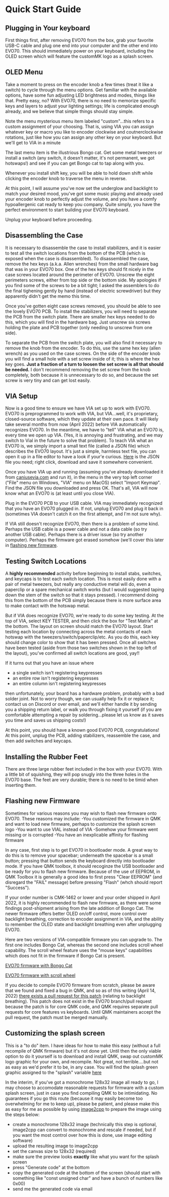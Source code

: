 # Quick Start Guide

## Plugging in Your keyboard

First things first, after removing EVO70 from the box, grab your favorite USB-C cable and plug one end into your computer and the other end into EVO70. This should immediately power on your keyboard, including the OLED screen which will feature the customMK logo as a splash screen.

## OLED Menu

Take a moment to press on the encoder knob a few times (treat it like a switch) to cycle through the menu options. Get familiar with the available options, have some fun adjusting LED brightness and modes, things like that. Pretty easy, no? With EVO70, there is no need to memorize specific keys and layers to adjust your lighting settings; life is complicated enough already, and we believe that simple things should stay simple.

Note the menu mysterious menu item labeled "custom"...this refers to a custom assignment of your choosing. That is, using VIA you can assign whatever key or macro you like to encoder clockwise and coutnerclockwise rotations, just like how you can assign any other key on your keyboard. But we'll get to VIA in a minute

The last menu item is the illustrious Bongo cat. Get some metal tweezers or install a switch (any switch, it doesn't matter, it's not permanent, we got hotswaps!) and see if you can get Bongo cat to tap along with you.

Whenever you install shift key, you will be able to hold down shift while clicking the encoder knob to traverse the menu in reverse.

At this point, I will assume you've now set the underglow and backlight to match your desired mood, you've got some music playing and already used your encoder knob to perfectly adjust the volume, and you have a comfy hypoallergenic cat ready to keep you company. Quite simply, you have the perfect environment to start building your EVO70 keyboard.

Unplug your keyboard before proceeding.


## Disassembling the Case

It is necessary to disassemble the case to install stabilizers, and it is easier to test all the switch locations from the bottom of the PCB (which is exposed when the case is disassembled). To disassembled the case, remove the hex keys (a.k.a. Allen wrenches) from the small hardware bag that was in your EVO70 box. One of the hex keys should fit nicely in the case screws located around the perimeter of EVO70. Unscrew the eight perimeters screws, either from top side or the bottom side. My apologies if you find some of the screws to be a bit tight; I asked the assemblers to do the final tighening gently by hand (instead of electric screwdriver) but they apparently didn't get the memo this time.

Once you've gotten eight case screws removed, you should be able to see the lovely EVO70 PCB. To install the stabilizers, you will need to separate the PCB from the switch plate. There are smaller hex keys needed to do this, which you will find in the hardware bag. Just unscrew six screws holding the plate and PCB together (only needing to unscrew from one side).

To separate the PCB from the switch plate, you will also find it necessary to remove the knob from the encoder. To do this, use the same hex key (allen wrench) as you used on the case screws. On the side of the encoder knob you will find a small hole with a set screw inside of it; this is where the hex key goes. **Just a fraction of a turn to loosen the set screw is all that should be needed.** I don't recommend removing the set screw from the knob completely, both because it is unnecessary to do so, and because the set screw is very tiny and can get lost easily.


## VIA Setup

Now is a good time to ensure we have VIA set up to work with EVO70. EVO70 is preprogrammed to work with VIA, but VIA...well, it's proprietary, closed-source software, which they update at their own pace. It will likely take several months from now (April 2022) before VIA automatically recognizes EVO70. In the meantime, we have to "tell" VIA what an EVO70 is, every time we open up VIA. (Yes, it is annoying and frustrating, and we may switch to Vial in the future to solve that problem). To teach VIA what an EVO70 is, we simply import a small text file (called a JSON file) which describes the EVO70 layout. It's just a simple, harmless text file, you can open it up in a file editor to have a look if your'e curious. [Here](https://raw.githubusercontent.com/customMK/custommk.github.io/master/docs/EVO70/evo70_via.json) is the JSON file you need; right click, download and save it somewhere convenient.

Once you have VIA up and running (assuming you've already downloaded it from [caniusevia.com](https://caniusevia.com) and run it), in the menu in the very top left corner ("File" menu on Windows, "VIA" menu on MacOS) select "Import Keymap". Find the JSON file you downloaded and press OK. That's all, VIA will now know what an EVO70 is (at least until you close VIA).

Plug in the EVO70 PCB to your USB cable. VIA may immediately recognized that you have an EVO70 plugged in. If not, unplug EVO70 and plug it back in (sometimes VIA doesn't catch it on the first attempt, and I'm not sure why).

If VIA still doesn't recognize EVO70, then there is a problem of some kind. Perhaps the USB cable is a power cable and not a data cable (so try another USB cable). Perhaps there is a driver issue (so try another computer). Perhaps the firmware got erased somehow (we'll cover this later in [flashing new firmware](#flashing-new-firmware).

## Testing Switch Locations

A **highly recommended** activity before beginning to install stabs, switches, and keycaps is to test each switch location. This is most easily done with a pair of metal tweezers, but really any conductive metal will do, even a paperclip or a spare mechanical switch works (but I would suggested taping down the stem of the switch so that it stays pressed). I recommend doing this from the bottom of the PCB simply because there is more surface area to make contact with the hotswap metal.

But if VIA does recognize EVO70, we're ready to do some key testing. At the top of VIA, select KEY TESTER, and then click the box for "Test Matrix" at the bottom. The layout on screen should match the EVO70 layout. Start testing each location by connecting across the metal contacts of each hotswap with the tweezers/switch/paperclip/etc. As you do this, each key should change color to show that it has been pressed. Once all switches have been tested (aside from those two switches shown in the top left of the layout), you've confirmed all switch locations are good, yay!!

If it turns out that you have an issue where 
- a single switch isn't registering keypresses
- an entire row isn't registering keypresses
- an entire column isn't registering keypresses

then unfortunately, your board has a hardware problem, probably with a bad solder joint. Not to worry though, we can usually help fix it or replace it; contact us on Discord or over email, and we'll either handle it by sending you a shipping return label, or walk you through fixing it yourself (if you are comfortable attempting a repair by soldering...please let us know as it saves you time and saves us shipping costs!)

At this point, you should have a known good EVO70 PCB, congratulations! At this point, unplug the PCB, adding stabilizers, reassemble the case, and then add switches and keycaps.

## Installing the Rubber Feet

There are three large rubber feet included in the box with your EVO70. With a little bit of squishing, they will pop snugly into the three holes in the EVO70 base. The feet are very durable; there is no need to be timid when inserting them. 

## Flashing new Firmware

Sometimes for various reasons you may wish to flash new firmware onto EVO70. These reasons may include:
-You customized the firmware in QMK and want to load new firmware, perhaps to customize the splash screen logo
-You want to use VIAL instead of VIA
-Somehow your firmware went missing or is corrupted
-You have an inexplicable affinity for flashing firmware

In any case, first step is to get EVO70 in bootloader mode. A great way to do this is to remove your spacebar; underneath the spacebar is a small button; pressing that button sends the keyboard directly into bootloader mode. If you have QMK toolbox, it should recoginze the USB bootloader and be ready for you to flash new firmware. Because of the use of EEPROM, in QMK Toolbox it is generally a good idea to first press "Clear EEPROM" (and disregard the "FAIL" message) before pressing "Flash" (whch should report "Success").

If your order number is CMK-1462 or lower and your order shipped in April 2022, it is highly recommended to flash new firmware, as there were some findings post-shipment arising from the late addition of Bongo Cat. The newer firmware offers better OLED on/off control, more control over backlight breathing, correction to encoder assignment in VIA, and the ability to remember the OLED state and backlight breathing even after unplugging EVO70.

Here are two versions of VIA-compatible firmware you can upgrade to. The first one includes Bongo Cat, whereas the second one includes scroll wheel capability. The scroll wheel feature uses the "mouse keys" capabilities which does not fit in the firmware if Bongo Cat is present.

[EVO70 firmware with Bongo Cat](https://raw.githubusercontent.com/customMK/custommk.github.io/master/docs/EVO70/custommk_evo70_via_bongo.hex)

[EVO70 firmware with scroll wheel](https://raw.githubusercontent.com/customMK/custommk.github.io/master/docs/EVO70/custommk_evo70_via_scroll.hex)


If you decide to compile EVO70 firmware from scratch, please be aware that we found and fixed a bug in QMK, and so as of this writing (April 14, 2022) [there exists a pull request for this patch](https://github.com/qmk/qmk_firmware/pull/16770) (relating to backlight breathing). This patch does not exist in the EVO70 branch/pull request because the patch is for core QMK code, and QMK requires separate pull requests for core features vs keyboards. Until QMK maintainers accept the pull request, the patch must be merged manually.


## Customizing the splash screen

This is a "to do" item. I have ideas for how to make this easy (without a full recompile of QMK firmware) but it's not done yet. Until then the only viable option to do it yourself is to download and install QMK, swap out customMK logo graphic for your own, and recompile. Not great, not terrible....but not as easy as we'd prefer it to be, in any case. You will find the splash green graphic assigned to the "splash" variable [here](https://github.com/customMK/qmk_firmware/blob/evo70/keyboards/custommk/evo70/evo70.c)

In the interim, if you've got a monochrome 128x32 image all ready to go, I may choose to accomodate reasonable requests for firmware with a custom splash screen, just in case you find compiling QMK to be intimidating. No guarantees if you go this route (because it may easily become too overwhelming for me to keep up), please be patient, and please make this as easy for me as possible by using [image2cpp](https://javl.github.io/image2cpp/) to prepare the image using the steps below:

- create a monochrome 128x32 image (technically this step is optional, image2cpp can convert to monochrome and rescale if needed, but if you want the most control over how this is done, use image editing software)
- upload the resulting image to image2cpp
- set the canvas size to 128x32 (required)
- make sure the preview looks **exactly** like what you want for the splash screen
- press "Generate code" at the bottom
- copy the generated code at the bottom of the screen (should start with something like "const unsigned char" and have a bunch of numbers like 0x00)
- send me the generated code via email